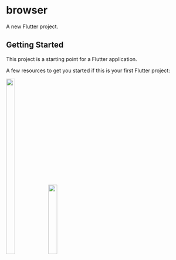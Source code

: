 # browser

A new Flutter project.

## Getting Started

This project is a starting point for a Flutter application.

A few resources to get you started if this is your first Flutter project:
<p>
<img src="https://user-images.githubusercontent.com/118950801/213631403-e6a5fab3-b186-411b-bf27-61630ca9fbca.png"height=35% width=22%>
 <img src="https://user-images.githubusercontent.com/113604075/210044837-87b8db12-4755-4527-9ef9-ae8ae074b62b.png"width=22%height=35%>

</p>

